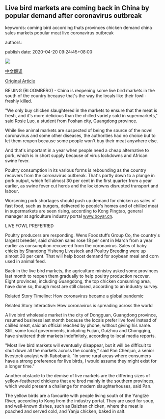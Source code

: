## Live bird markets are coming back in China by popular demand after coronavirus outbreak

keywords: coming bird according thats provinces chicken demand china sales markets popular meat live coronavirus outbreak

authors: 

publish date: 2020-04-20 09:24:45+08:00

![](https://www.straitstimes.com/sites/default/files/styles/x_large/public/articles/2020/04/20/ab_market_200420.jpg?itok=o-OCxJnz)

[中文翻译](Live%20bird%20markets%20are%20coming%20back%20in%20China%20by%20popular%20demand%20after%20coronavirus%20outbreak_zh.md)

[Original Article](https://www.straitstimes.com/asia/east-asia/live-bird-markets-are-coming-back-in-china-by-popular-demand-after-coronavirus)

BEIJING (BLOOMBERG) - China is reopening some live bird markets in the south of the country because that's the way the locals like their fowl - freshly killed.

"We only buy chicken slaughtered in the markets to ensure that the meat is fresh, and it's more delicious than the chilled variety sold in supermarkets," said Rosie Luo, a student from Foshan city, Guangdong province.

While live animal markets are suspected of being the source of the novel coronavirus and some other diseases, the authorities had no choice but to let them reopen because some people won't buy their meat anywhere else.

And that's important in a year when people need a cheap alternative to pork, which is in short supply because of virus lockdowns and African swine fever.

Poultry consumption in its various forms is rebounding as the country recovers from the coronavirus outbreak. That's partly down to a plunge in pork output, which fell almost 30 per cent in the first quarter from a year earlier, as swine fever cut herds and the lockdowns disrupted transport and labour.

Worsening pork shortages should push up demand for chicken as sales of fast food, such as burgers, delivered to people's homes and of chilled meat in supermarkets are seen rising, according to Kong Pingtao, general manager at agriculture industry portal www.boyar.cn.

LIVE FOWL PREFERRED

Poultry producers are responding. Wens Foodstuffs Group Co, the country's largest breeder, said chicken sales rose 18 per cent in March from a year earlier as consumption recovered from the coronavirus. Sales of baby chicks by Shandong Yisheng Livestock and Poultry Breeding were up almost 30 per cent. That will help boost demand for soybean meal and corn used in animal feed.

Back in the live bird markets, the agriculture ministry asked some provinces last month to reopen them gradually to help poultry production recover. Eight provinces, including Guangdong, the top chicken consuming area, have done so, though most are still closed, according to an industry survey.

Related Story Timeline: How coronavirus became a global pandemic

Related Story Interactive: How coronavirus is spreading across the world

A live bird wholesale market in the city of Dongguan, Guangdong province, resumed business last month because the locals prefer live fowl instead of chilled meat, said an official reached by phone, without giving his name. Still, some local governments, including Fujian, Guizhou and Chongqing, have shuttered their markets indefinitely, according to local media reports.

"Most live bird markets will eventually disappear, but it will be difficult to shut down all the markets across the country," said Pan Chenjun, a senior livestock analyst with Rabobank. "In some rural areas where consumers have a strong preference for live birds, I would assume they might exist for a longer time."

Another obstacle to the demise of live markets are the differing sizes of yellow-feathered chickens that are bred mainly in the southern provinces, which would present a challenge for modern slaughterhouses, said Pan.

The yellow birds are a favourite with people living south of the Yangtze River, according to Kong from the industry portal. They are used for soup, and well-known dishes, such as Baizhan chicken, where the meat is poached and served cold, and Yanju chicken, baked in salt.
